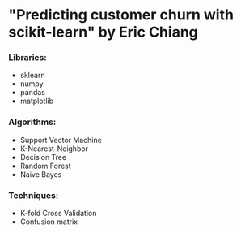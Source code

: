 # "Predicting customer churn with scikit-learn" by Eric Chiang

### Libraries:
  - sklearn
  - numpy
  - pandas
  - matplotlib
  
### Algorithms:
  - Support Vector Machine
  - K-Nearest-Neighbor
  - Decision Tree
  - Random Forest
  - Naive Bayes
  
### Techniques:
  - K-fold Cross Validation
  - Confusion matrix
